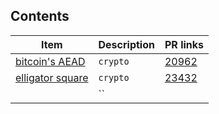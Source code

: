 ## Contents

| Item | Description | PR links |
| --- | ----------- | -------- |
| [bitcoin's AEAD](AEAD) | `crypto`| [20962](https://github.com/bitcoin/bitcoin/pull/20962) |
| [elligator square](elligator-square) | `crypto` | [23432](https://github.com/bitcoin/bitcoin/pull/23432) |
| []() | `` | []() |
